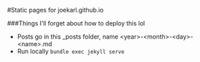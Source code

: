 #Static pages for joekarl.github.io

###Things I'll forget about how to deploy this lol

* Posts go in this _posts folder, name &lt;year&gt;-&lt;month&gt;-&lt;day&gt;-&lt;name&gt;.md
* Run locally `bundle exec jekyll serve`